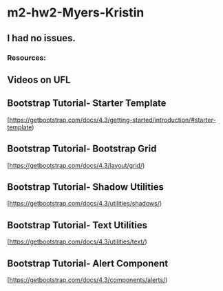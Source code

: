 # m2-hw2-Myers-Kristin
## I had no issues.

### Resources:
## Videos on UFL
## Bootstrap Tutorial- Starter Template
[https://getbootstrap.com/docs/4.3/getting-started/introduction/#starter-template)
## Bootstrap Tutorial- Bootstrap Grid
[https://getbootstrap.com/docs/4.3/layout/grid/)
## Bootstrap Tutorial- Shadow Utilities
[https://getbootstrap.com/docs/4.3/utilities/shadows/)
## Bootstrap Tutorial- Text Utilities
[https://getbootstrap.com/docs/4.3/utilities/text/)
## Bootstrap Tutorial- Alert Component
[https://getbootstrap.com/docs/4.3/components/alerts/)



